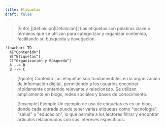 ```yaml
---
title: Etiquetas
draft: false
---
```

> [!info] [[definicion|Definición]]
> Las etiquetas son palabras clave o términos que se utilizan para categorizar y organizar contenido, facilitando su búsqueda y navegación.

```mermaid
flowchart TD
  A["Contenido"]
  B["Etiquetas"]
  C["Organización y Búsqueda"]
  A --> B
  B --> C
```
> [!quote] Contexto
> Las etiquetas son fundamentales en la organización de información digital, permitiendo a los usuarios encontrar rápidamente contenido relevante y relacionado. Se utilizan ampliamente en blogs, redes sociales y bases de conocimiento.
>

> [!example] Ejemplo
> Un ejemplo de uso de etiquetas es en un blog, donde cada entrada puede tener varias etiquetas como "tecnología", "salud" o "educación", lo que permite a los lectores filtrar y encontrar artículos relacionados con sus intereses específicos.